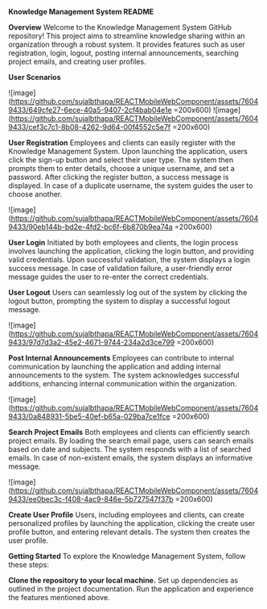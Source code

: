 **Knowledge Management System README**

**Overview**
Welcome to the Knowledge Management System GitHub repository! This project aims to streamline knowledge sharing within an organization through a robust system. It provides features such as user registration, login, logout, posting internal announcements, searching project emails, and creating user profiles.

**User Scenarios**

![image](https://github.com/sujalbthapa/REACTMobileWebComponent/assets/76049433/649cfe27-6ece-40a5-9407-2cf4bab04e1e =200x600)
![image](https://github.com/sujalbthapa/REACTMobileWebComponent/assets/76049433/cef3c7c1-8b08-4262-9d64-00f4552c5e7f =200x600)

**User Registration**
Employees and clients can easily register with the Knowledge Management System. Upon launching the application, users click the sign-up button and select their user type. The system then prompts them to enter details, choose a unique username, and set a password. After clicking the register button, a success message is displayed. In case of a duplicate username, the system guides the user to choose another.

![image](https://github.com/sujalbthapa/REACTMobileWebComponent/assets/76049433/90eb144b-bd2e-4fd2-bc6f-6b870b9ea74a =200x600)

**User Login**
Initiated by both employees and clients, the login process involves launching the application, clicking the login button, and providing valid credentials. Upon successful validation, the system displays a login success message. In case of validation failure, a user-friendly error message guides the user to re-enter the correct credentials.

**User Logout**
Users can seamlessly log out of the system by clicking the logout button, prompting the system to display a successful logout message.

![image](https://github.com/sujalbthapa/REACTMobileWebComponent/assets/76049433/97d7d3a2-45e2-4671-9744-234a2d3ce799 =200x600)

**Post Internal Announcements**
Employees can contribute to internal communication by launching the application and adding internal announcements to the system. The system acknowledges successful additions, enhancing internal communication within the organization.

![image](https://github.com/sujalbthapa/REACTMobileWebComponent/assets/76049433/0a848931-5be5-40ef-b65a-029ba7ce1fce =200x600)

**Search Project Emails**
Both employees and clients can efficiently search project emails. By loading the search email page, users can search emails based on date and subjects. The system responds with a list of searched emails. In case of non-existent emails, the system displays an informative message.

![image](https://github.com/sujalbthapa/REACTMobileWebComponent/assets/76049433/ee0bec3c-f408-4ac9-846e-5b727547f37b =200x600)

**Create User Profile**
Users, including employees and clients, can create personalized profiles by launching the application, clicking the create user profile button, and entering relevant details. The system then creates the user profile.

**Getting Started**
To explore the Knowledge Management System, follow these steps:

**Clone the repository to your local machine.**
Set up dependencies as outlined in the project documentation.
Run the application and experience the features mentioned above.
